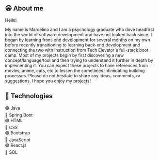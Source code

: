 ## :smile: About me
Hello! 

My name is Marcelino and I am a psychology graduate who dove headfirst into the world of software development and have not looked back since. I began by learning front-end development for several months on my own before recently transitioning to learning back-end development and connecting the two with instruction from Tech Elevator's full-stack boot camp. Most of my projects begin by first discovering a new concept/language/tool and then trying to understand it further in depth by implementing it. You can expect these projects to have references from movies, anime, cats, etc to lessen the sometimes intimidating building processes. Please do not hesitate to share any ideas, comments, or suggestions. I hope you enjoy my projects!     

## :floppy_disk: Technologies
:purple_circle: Java  
:large_blue_circle: Spring Boot  
:purple_circle: HTML  
:large_blue_circle: CSS  
:purple_circle: Bootstrap  
:large_blue_circle: JavaScript  
:purple_circle: React.js  
:large_blue_circle: SQL  



<!---
Marcelino-G/Marcelino-G is a ✨ special ✨ repository because its `README.md` (this file) appears on your GitHub profile.
You can click the Preview link to take a look at your changes.
--->
